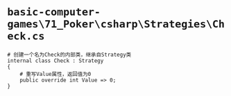 # `basic-computer-games\71_Poker\csharp\Strategies\Check.cs`

```
# 创建一个名为Check的内部类，继承自Strategy类
internal class Check : Strategy
{
    # 重写Value属性，返回值为0
    public override int Value => 0;
}
```
